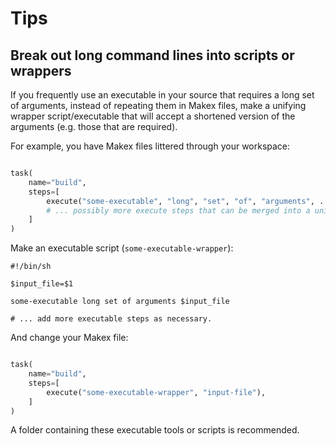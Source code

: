 # Tips


## Break out long command lines into scripts or wrappers

If you frequently use an executable in your source that requires a long set of arguments, instead of repeating
them in Makex files, make a unifying wrapper script/executable that will accept a shortened version of the arguments (e.g. those that are required). 

For example, you have Makex files littered through your workspace:

```python

task(
    name="build",
    steps=[
        execute("some-executable", "long", "set", "of", "arguments", ..., "input-file"),
        # ... possibly more execute steps that can be merged into a unified script.
    ]
)
```


Make an executable script (`some-executable-wrapper`): 

```shell
#!/bin/sh

$input_file=$1

some-executable long set of arguments $input_file

# ... add more executable steps as necessary.
```

And change your Makex file:

```python

task(
    name="build",
    steps=[
        execute("some-executable-wrapper", "input-file"),
    ]
)
```

A folder containing these executable tools or scripts is recommended.
